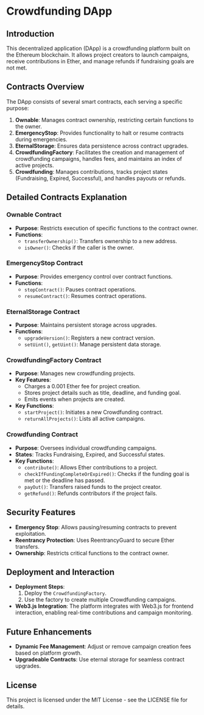 # Crowdfunding DApp

## Introduction

This decentralized application (DApp) is a crowdfunding platform built on the Ethereum blockchain. It allows project creators to launch campaigns, receive contributions in Ether, and manage refunds if fundraising goals are not met.

## Contracts Overview

The DApp consists of several smart contracts, each serving a specific purpose:

1. **Ownable**: Manages contract ownership, restricting certain functions to the owner.
2. **EmergencyStop**: Provides functionality to halt or resume contracts during emergencies.
3. **EternalStorage**: Ensures data persistence across contract upgrades.
4. **CrowdfundingFactory**: Facilitates the creation and management of crowdfunding campaigns, handles fees, and maintains an index of active projects.
5. **Crowdfunding**: Manages contributions, tracks project states (Fundraising, Expired, Successful), and handles payouts or refunds.

## Detailed Contracts Explanation

### Ownable Contract
- **Purpose**: Restricts execution of specific functions to the contract owner.
- **Functions**:
  - `transferOwnership()`: Transfers ownership to a new address.
  - `isOwner()`: Checks if the caller is the owner.

### EmergencyStop Contract
- **Purpose**: Provides emergency control over contract functions.
- **Functions**:
  - `stopContract()`: Pauses contract operations.
  - `resumeContract()`: Resumes contract operations.

### EternalStorage Contract
- **Purpose**: Maintains persistent storage across upgrades.
- **Functions**:
  - `upgradeVersion()`: Registers a new contract version.
  - `setUint()`, `getUint()`: Manage persistent data storage.

### CrowdfundingFactory Contract
- **Purpose**: Manages new crowdfunding projects.
- **Key Features**:
  - Charges a 0.001 Ether fee for project creation.
  - Stores project details such as title, deadline, and funding goal.
  - Emits events when projects are created.
- **Key Functions**:
  - `startProject()`: Initiates a new Crowdfunding contract.
  - `returnAllProjects()`: Lists all active campaigns.

### Crowdfunding Contract
- **Purpose**: Oversees individual crowdfunding campaigns.
- **States**: Tracks Fundraising, Expired, and Successful states.
- **Key Functions**:
  - `contribute()`: Allows Ether contributions to a project.
  - `checkIfFundingCompleteOrExpired()`: Checks if the funding goal is met or the deadline has passed.
  - `payOut()`: Transfers raised funds to the project creator.
  - `getRefund()`: Refunds contributors if the project fails.

## Security Features
- **Emergency Stop**: Allows pausing/resuming contracts to prevent exploitation.
- **Reentrancy Protection**: Uses ReentrancyGuard to secure Ether transfers.
- **Ownership**: Restricts critical functions to the contract owner.

## Deployment and Interaction

- **Deployment Steps**:
  1. Deploy the `CrowdfundingFactory`.
  2. Use the factory to create multiple Crowdfunding campaigns.
- **Web3.js Integration**: The platform integrates with Web3.js for frontend interaction, enabling real-time contributions and campaign monitoring.

## Future Enhancements
- **Dynamic Fee Management**: Adjust or remove campaign creation fees based on platform growth.
- **Upgradeable Contracts**: Use eternal storage for seamless contract upgrades.

## License

This project is licensed under the MIT License - see the LICENSE file for details.
